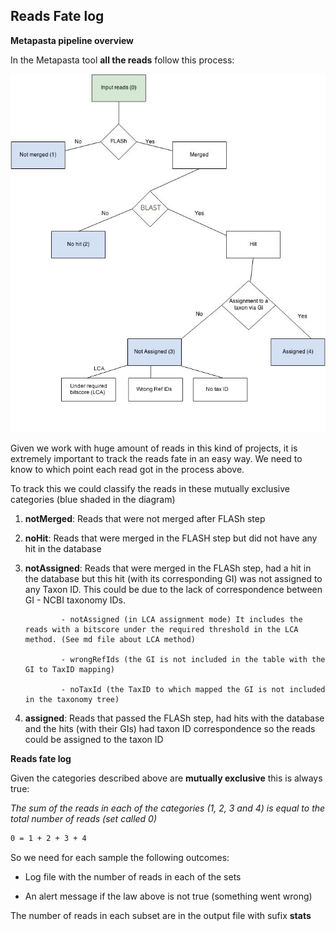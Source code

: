 ## Reads Fate log

**Metapasta pipeline overview**

In the Metapasta tool **all the reads** follow this process: 

![metapasta-reads-fate](./Metapasta_reads_fate_V2.fw.png)

Given we work with huge amount of reads in this kind of projects, it is extremely important to track the reads fate in an easy way.
We need to know to which point each read got in the process above. 

To track this we could classify the reads in these mutually exclusive categories (blue shaded in the diagram)

1. **notMerged**: Reads that were not merged after FLASh step
2. **noHit**: Reads that were merged in the FLASH step but did not have any hit in the database
3. **notAssigned**: Reads that were merged in the FLASh step, had a hit in the database but this hit (with its corresponding GI) was not assigned to any Taxon ID. This could be due to the lack of correspondence between GI - NCBI taxonomy IDs.

               - notAssigned (in LCA assignment mode) It includes the reads with a bitscore under the required threshold in the LCA method. (See md file about LCA method)
               
               - wrongRefIds (the GI is not included in the table with the GI to TaxID mapping)
               
               - noTaxId (the TaxID to which mapped the GI is not included in the taxonomy tree)
               
4. **assigned**: Reads that passed the FLASh step, had hits with the database and the hits (with their GIs) had taxon ID correspondence so the reads could be assigned to the taxon ID 


    

**Reads fate log**

Given the categories described above are **mutually exclusive** this is always true: 

_The sum of the reads in each of the categories (1, 2, 3 and 4) is equal to the total number of reads (set called 0)_

```bash
0 = 1 + 2 + 3 + 4
```

So we need for each sample the following outcomes:

- Log file with the number of reads in each of the sets 

- An alert message if the law above is not true (something went wrong)



The number of reads in each subset are in the output file with sufix **stats**




